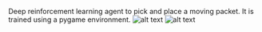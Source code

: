 Deep reinforcement learning agent to pick and place a moving packet. It is trained using a pygame environment.
![alt text](https://github.com/davidmartinez13/Deep-RL-Agent-for-Pick-and-Place/blob/main/images/rl_agent_demo_1.png)
![alt text](https://github.com/davidmartinez13/Deep-RL-Agent-for-Pick-and-Place/blob/main/images/rl_agent_demo_2.png)